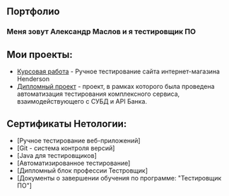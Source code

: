 ## Портфолио
### Меня зовут Александр Маслов и я тестировщик ПО

## Мои проекты:
* [Курсовая работа](https://docs.google.com/spreadsheets/d/1BfI8fTOA4wXnqHgYWXissG7VJ44DWjQkPRU-H02KMHg/edit#gid=0) - Ручное тестирование сайта интернет-магазина Henderson
* [Дипломный проект](https://github.com/M-Alex96/QA-Graduate-Work) - проект, в рамках которого была проведена автоматизация тестирования комплексного сервиса, взаимодействующего с СУБД и API Банка.

## Сертификаты Нетологии:
* [Ручное тестирование веб-приложений]
* [Git - система контроля версий]
* [Java для тестировщиков]
* [Автоматизированное тестирование]
* [Дипломный блок профессии Тестровщик]
* [Документы о завершении обучения по программе: "Тестировщик ПО"]

